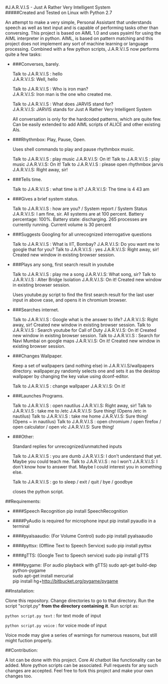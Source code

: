 #J.A.R.V.I.S - Just A Rather Very Intelligent System
<br>
#####Created and Tested on Linux with Python 2.7

An attempt to make a very simple, Personal Assistant that understands speech as well as text input and is capable of performing tasks other than conversing.
This project is based on AIML 1.0 and uses pyaiml for using the AIML interpreter in python. AIML, is based on pattern matching and this project does not implement any sort of machine learning or language processing.
Combined with a few python scripts, J.A.R.V.I.S now performs quite a few tasks:

- ###Converses, barely.

	Talk to J.A.R.V.I.S : hello<br>
	J.A.R.V.I.S: Well, hello

	Talk to J.A.R.V.I.S : Who is iron man?<br>
	J.A.R.V.I.S: Iron man is the one who created me.

	Talk to J.A.R.V.I.S : What does JARVIS stand for?<br>
	J.A.R.V.I.S: JARVIS stands for Just A Rather Very Intelligent System

	All conversation is only for the hardcoded patterns, which are quite few. Can be easily extended to add AIML scripts of ALICE and other existing AIs.

- ###Rhythmbox: Play, Pause, Open.

	Uses shell commands to play and pause rhythmbox music.

	Talk to J.A.R.V.I.S : play music
	J.A.R.V.I.S: On it!
	Talk to J.A.R.V.I.S : play music
	J.A.R.V.I.S: On it!
	Talk to J.A.R.V.I.S : please open rhythmbox jarvis
	J.A.R.V.I.S: Right away, sir!

- ###Tells time.
	
	Talk to J.A.R.V.I.S : what time is it?
	J.A.R.V.I.S: The time is 4 43 am

- ###Gives a brief system status.

	Talk to J.A.R.V.I.S : how are you? / System report / System Status
	J.A.R.V.I.S: I am fine, sir. All systems are at 100 percent. Battery percentage: 100%. Battery state: discharging. 265 processes are currently running. Current volume is 30 percent

- ###Suggests Googling for all unrecognized interrogative questions

	Talk to J.A.R.V.I.S : What is IIT, Bombay?
	J.A.R.V.I.S: Do you want me to google that for you?
	Talk to J.A.R.V.I.S : yes
	J.A.R.V.I.S: Right away, sir!  Created new window in existing browser session.

- ###Plays any song, first search result in youtube

	Talk to J.A.R.V.I.S : play me a song
	J.A.R.V.I.S: What song, sir?
	Talk to J.A.R.V.I.S : Alter Bridge Isolation
	J.A.R.V.I.S: On it!  Created new window in existing browser session.

	Uses youtube.py script to find the first search result for the last user input in above case, and opens it in chromium browser.

- ###Searches internet.

	Talk to J.A.R.V.I.S : Google what is the answer to life?
	J.A.R.V.I.S: Right away, sir!  Created new window in existing browser session.
	Talk to J.A.R.V.I.S : Search youtube for Call of Duty
	J.A.R.V.I.S: On it!  Created new window in existing browser session.
	Talk to J.A.R.V.I.S : Search for Navi Mumbai on google maps
	J.A.R.V.I.S: On it!  Created new window in existing browser session.

- ###Changes Wallpaper.

	Keep a set of wallpapers (and nothing else) in J.A.R.V.I.S/wallpapers directory. wallpaper.py randomly selects one and sets it as the desktop wallpaper by changing the key value using dconf-editor.

	Talk to J.A.R.V.I.S : change wallpaper
	J.A.R.V.I.S: On it!

- ###Launches Programs.
	
	Talk to J.A.R.V.I.S : open nautilus
	J.A.R.V.I.S: Right away, sir!
	Talk to J.A.R.V.I.S : take me to /etc
	J.A.R.V.I.S: Sure thing! (Opens /etc in nautilus)
	Talk to J.A.R.V.I.S : take me home
	J.A.R.V.I.S: Sure thing! (Opens ~ in nautilus)
	Talk to J.A.R.V.I.S : open chromium / open firefox / open calculator / open vlc
	J.A.R.V.I.S: Sure thing!


- ###Other:
	
	Standard replies for unrecognized/unmatched inputs

	Talk to J.A.R.V.I.S : you are dumb
	J.A.R.V.I.S: I don't understand that yet. Maybe you could teach me.
	Talk to J.A.R.V.I.S : no I won't
	J.A.R.V.I.S: I don't know how to answer that. Maybe I could interest you in something else.

	Talk to J.A.R.V.I.S : go to sleep / exit / quit / bye / goodbye

	closes the python script.

##Requirements:

- ####Speech Recognition
	pip install SpeechRecognition

- ####PyAudio is required for microphone input
	pip install pyaudio in a terminal

- ####pyalsaaudio: (For Volume Control)
	sudo pip install pyalsaaudio

- ####pyttsx: (Offline Text to Speech Service)
	sudo pip install pyttsx

- ####gTTS: (Google Text to Speech service)
	sudo pip install gTTS

- ####pygame: (For audio playback with gTTS)
	sudo apt-get build-dep python-pygame<br>
	sudo apt-get install mercurial<br>
	pip install hg+http://bitbucket.org/pygame/pygame

##Installation:

Clone this repository. Change directories to go to that directory. Run the script "script.py" **from the directory containing it**.
Run script as:

`python script.py text` : for text mode of input

`python script.py voice` : for voice mode of input

Voice mode may give a series of warnings for numerous reasons, but still might fuction properly.

##Contribution:

A lot can be done with this project. Core AI chatbot like functionality can be added. More python scripts can be associated. Pull requests for any such changes are accepted. Feel free to fork this project and make your own changes too.